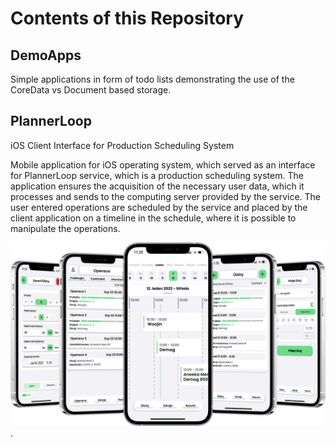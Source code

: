 # Contents of this Repository

## DemoApps

Simple applications in form of todo lists demonstrating the use of the CoreData vs Document based storage. 

## PlannerLoop

iOS Client Interface for Production Scheduling System

Mobile application for iOS operating system, which served as an interface for PlannerLoop service, which is a production scheduling system. The application ensures the acquisition of the necessary user data, which it processes and sends to the computing server provided by the service. The user entered operations are scheduled by the service and placed by the client application on a timeline in the schedule, where it is possible to manipulate the operations.

![UI Overview](uiscene.png).
